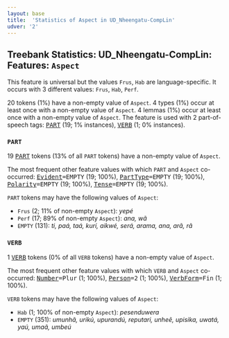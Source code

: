 ```yaml
---
layout: base
title:  'Statistics of Aspect in UD_Nheengatu-CompLin'
udver: '2'
---
```


## Treebank Statistics: UD_Nheengatu-CompLin: Features: `Aspect`

This feature is universal but the values `Frus`, `Hab` are language-specific.
It occurs with 3 different values: `Frus`, `Hab`, `Perf`.

20 tokens (1%) have a non-empty value of `Aspect`.
4 types (1%) occur at least once with a non-empty value of `Aspect`.
4 lemmas (1%) occur at least once with a non-empty value of `Aspect`.
The feature is used with 2 part-of-speech tags: <tt><a href="yrl_complin-pos-PART.html">PART</a></tt> (19; 1% instances), <tt><a href="yrl_complin-pos-VERB.html">VERB</a></tt> (1; 0% instances).

### `PART`

19 <tt><a href="yrl_complin-pos-PART.html">PART</a></tt> tokens (13% of all `PART` tokens) have a non-empty value of `Aspect`.

The most frequent other feature values with which `PART` and `Aspect` co-occurred: <tt><a href="yrl_complin-feat-Evident.html">Evident</a></tt><tt>=EMPTY</tt> (19; 100%), <tt><a href="yrl_complin-feat-PartType.html">PartType</a></tt><tt>=EMPTY</tt> (19; 100%), <tt><a href="yrl_complin-feat-Polarity.html">Polarity</a></tt><tt>=EMPTY</tt> (19; 100%), <tt><a href="yrl_complin-feat-Tense.html">Tense</a></tt><tt>=EMPTY</tt> (19; 100%).

`PART` tokens may have the following values of `Aspect`:

* `Frus` (2; 11% of non-empty `Aspect`): <em>yepé</em>
* `Perf` (17; 89% of non-empty `Aspect`): <em>ana, wã</em>
* `EMPTY` (131): <em>ti, paá, taá, kurí, aikwé, será, arama, ana, arã, rã</em>

### `VERB`

1 <tt><a href="yrl_complin-pos-VERB.html">VERB</a></tt> tokens (0% of all `VERB` tokens) have a non-empty value of `Aspect`.

The most frequent other feature values with which `VERB` and `Aspect` co-occurred: <tt><a href="yrl_complin-feat-Number.html">Number</a></tt><tt>=Plur</tt> (1; 100%), <tt><a href="yrl_complin-feat-Person.html">Person</a></tt><tt>=2</tt> (1; 100%), <tt><a href="yrl_complin-feat-VerbForm.html">VerbForm</a></tt><tt>=Fin</tt> (1; 100%).

`VERB` tokens may have the following values of `Aspect`:

* `Hab` (1; 100% of non-empty `Aspect`): <em>pesenduwera</em>
* `EMPTY` (351): <em>umunhã, urikú, upurandú, reputari, unheẽ, upisika, uwatá, yaú, umaã, umbeú</em>

